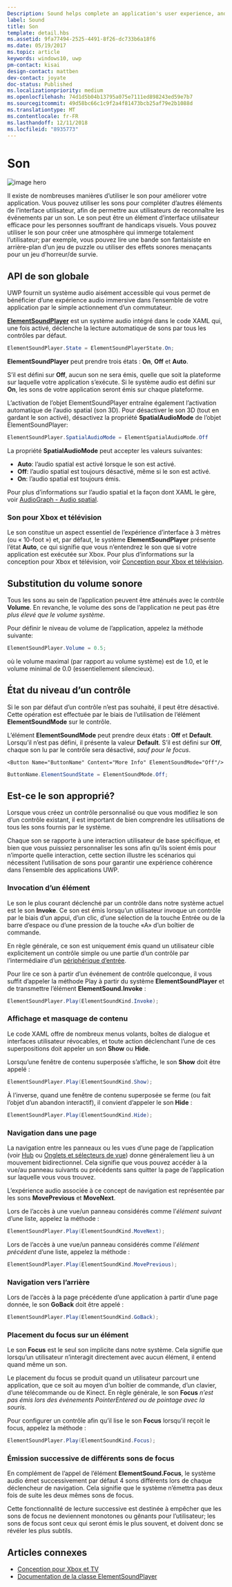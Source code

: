 ```yaml
---
Description: Sound helps complete an application's user experience, and gives them that extra audio edge they need to match the feel of Windows across all platforms.
label: Sound
title: Son
template: detail.hbs
ms.assetid: 9fa77494-2525-4491-8f26-dc733b6a18f6
ms.date: 05/19/2017
ms.topic: article
keywords: windows10, uwp
pm-contact: kisai
design-contact: mattben
dev-contact: joyate
doc-status: Published
ms.localizationpriority: medium
ms.openlocfilehash: 74d1d5b04b13795a075e7111ed898243ed59e7b7
ms.sourcegitcommit: 49d58bc66c1c9f2a4f81473bcb25af79e2b1088d
ms.translationtype: MT
ms.contentlocale: fr-FR
ms.lasthandoff: 12/11/2018
ms.locfileid: "8935773"
---
```

# <a name="sound"></a>Son

![image hero](images/header-sound.svg)

Il existe de nombreuses manières d’utiliser le son pour améliorer votre application. Vous pouvez utiliser les sons pour compléter d’autres éléments de l’interface utilisateur, afin de permettre aux utilisateurs de reconnaître les événements par un son. Le son peut être un élément d’interface utilisateur efficace pour les personnes souffrant de handicaps visuels. Vous pouvez utiliser le son pour créer une atmosphère qui immerge totalement l’utilisateur; par exemple, vous pouvez lire une bande son fantaisiste en arrière-plan d’un jeu de puzzle ou utiliser des effets sonores menaçants pour un jeu d’horreur/de survie.

## <a name="sound-global-api"></a>API de son globale

UWP fournit un système audio aisément accessible qui vous permet de bénéficier d’une expérience audio immersive dans l’ensemble de votre application par le simple actionnement d’un commutateur.

[**ElementSoundPlayer**](https://docs.microsoft.com/en-us/uwp/api/windows.ui.xaml.elementsoundplayer) est un système audio intégré dans le code XAML qui, une fois activé, déclenche la lecture automatique de sons par tous les contrôles par défaut.
```C#
ElementSoundPlayer.State = ElementSoundPlayerState.On;
```
**ElementSoundPlayer** peut prendre trois états : **On**, **Off** et **Auto**.

S’il est défini sur **Off**, aucun son ne sera émis, quelle que soit la plateforme sur laquelle votre application s’exécute. Si le système audio est défini sur **On**, les sons de votre application seront émis sur chaque plateforme.

L’activation de l’objet ElementSoundPlayer entraîne également l’activation automatique de l’audio spatial (son 3D). Pour désactiver le son 3D (tout en gardant le son activé), désactivez la propriété **SpatialAudioMode** de l’objet ElementSoundPlayer: 

```C#
ElementSoundPlayer.SpatialAudioMode = ElementSpatialAudioMode.Off
```

La propriété **SpatialAudioMode** peut accepter les valeurs suivantes: 
- **Auto**: l’audio spatial est activé lorsque le son est activé. 
- **Off**: l’audio spatial est toujours désactivé, même si le son est activé.
- **On**: l’audio spatial est toujours émis.

Pour plus d’informations sur l’audio spatial et la façon dont XAML le gère, voir [AudioGraph - Audio spatial](/windows/uwp/audio-video-camera/audio-graphs#spatial-audio).

### <a name="sound-for-tv-and-xbox"></a>Son pour Xbox et télévision

Le son constitue un aspect essentiel de l’expérience d’interface à 3 mètres (ou « 10-foot ») et, par défaut, le système **ElementSoundPlayer** présente l’état **Auto**, ce qui signifie que vous n’entendrez le son que si votre application est exécutée sur Xbox.
Pour plus d’informations sur la conception pour Xbox et télévision, voir [Conception pour Xbox et télévision](http://go.microsoft.com/fwlink/?LinkId=760736).

## <a name="sound-volume-override"></a>Substitution du volume sonore

Tous les sons au sein de l’application peuvent être atténués avec le contrôle **Volume**. En revanche, le volume des sons de l’application ne peut pas être *plus élevé que le volume système*.

Pour définir le niveau de volume de l’application, appelez la méthode suivante:
```C#
ElementSoundPlayer.Volume = 0.5;
```
où le volume maximal (par rapport au volume système) est de 1.0, et le volume minimal de 0.0 (essentiellement silencieux).

## <a name="control-level-state"></a>État du niveau d’un contrôle

Si le son par défaut d’un contrôle n’est pas souhaité, il peut être désactivé. Cette opération est effectuée par le biais de l’utilisation de l’élément **ElementSoundMode** sur le contrôle.

L’élément **ElementSoundMode** peut prendre deux états : **Off** et **Default**. Lorsqu’il n’est pas défini, il présente la valeur **Default**. S’il est défini sur **Off**, chaque son lu par le contrôle sera désactivé, *sauf pour le focus*.

```XAML
<Button Name="ButtonName" Content="More Info" ElementSoundMode="Off"/>
```

```C#
ButtonName.ElementSoundState = ElementSoundMode.Off;
```

## <a name="is-this-the-right-sound"></a>Est-ce le son approprié?

Lorsque vous créez un contrôle personnalisé ou que vous modifiez le son d’un contrôle existant, il est important de bien comprendre les utilisations de tous les sons fournis par le système.

Chaque son se rapporte à une interaction utilisateur de base spécifique, et bien que vous puissiez personnaliser les sons afin qu’ils soient émis pour n’importe quelle interaction, cette section illustre les scénarios qui nécessitent l’utilisation de sons pour garantir une expérience cohérence dans l’ensemble des applications UWP.

### <a name="invoking-an-element"></a>Invocation d’un élément

Le son le plus courant déclenché par un contrôle dans notre système actuel est le son **Invoke**. Ce son est émis lorsqu’un utilisateur invoque un contrôle par le biais d’un appui, d’un clic, d’une sélection de la touche Entrée ou de la barre d’espace ou d’une pression de la touche «A» d’un boîtier de commande.

En règle générale, ce son est uniquement émis quand un utilisateur cible explicitement un contrôle simple ou une partie d’un contrôle par l’intermédiaire d’un [périphérique d’entrée](../input/index.md).

<Clip audio SelectButtonClick.mp3 ici>

Pour lire ce son à partir d’un événement de contrôle quelconque, il vous suffit d’appeler la méthode Play à partir du système **ElementSoundPlayer** et de transmettre l’élément **ElementSound.Invoke** :
```C#
ElementSoundPlayer.Play(ElementSoundKind.Invoke);
```

### <a name="showing--hiding-content"></a>Affichage et masquage de contenu

Le code XAML offre de nombreux menus volants, boîtes de dialogue et interfaces utilisateur révocables, et toute action déclenchant l’une de ces superpositions doit appeler un son **Show** ou **Hide**.

Lorsqu’une fenêtre de contenu superposée s’affiche, le son **Show** doit être appelé :

<Clip audio OverlayIn.mp3 ici>

```C#
ElementSoundPlayer.Play(ElementSoundKind.Show);
```
À l’inverse, quand une fenêtre de contenu superposée se ferme (ou fait l’objet d’un abandon interactif), il convient d’appeler le son **Hide** :

<Clip audio OverlayOut.mp3 ici>

```C#
ElementSoundPlayer.Play(ElementSoundKind.Hide);
```
### <a name="navigation-within-a-page"></a>Navigation dans une page

La navigation entre les panneaux ou les vues d’une page de l’application (voir [Hub](../controls-and-patterns/hub.md) ou [Onglets et sélecteurs de vue](../controls-and-patterns/tabs-pivot.md)) donne généralement lieu à un mouvement bidirectionnel. Cela signifie que vous pouvez accéder à la vue/au panneau suivants ou précédents sans quitter la page de l’application sur laquelle vous vous trouvez.

L’expérience audio associée à ce concept de navigation est représentée par les sons **MovePrevious** et **MoveNext**.

Lors de l’accès à une vue/un panneau considérés comme l’*élément suivant* d’une liste, appelez la méthode :

<Clip audio PageTransitionRight.mp3 ici>

```C#
ElementSoundPlayer.Play(ElementSoundKind.MoveNext);
```
Lors de l’accès à une vue/un panneau considérés comme l’*élément précédent* d’une liste, appelez la méthode :

<Clip audio PageTransitionLeft.mp3 ici>

```C#
ElementSoundPlayer.Play(ElementSoundKind.MovePrevious);
```
### <a name="back-navigation"></a>Navigation vers l’arrière

Lors de l’accès à la page précédente d’une application à partir d’une page donnée, le son **GoBack** doit être appelé :

<Clip audio BackButtonClick.mp3 ici>

```C#
ElementSoundPlayer.Play(ElementSoundKind.GoBack);
```
### <a name="focusing-on-an-element"></a>Placement du focus sur un élément

Le son **Focus** est le seul son implicite dans notre système. Cela signifie que lorsqu’un utilisateur n’interagit directement avec aucun élément, il entend quand même un son.

Le placement du focus se produit quand un utilisateur parcourt une application, que ce soit au moyen d’un boîtier de commande, d’un clavier, d’une télécommande ou de Kinect. En règle générale, le son **Focus** *n’est pas émis lors des événements PointerEntered ou de pointage avec la souris*.

Pour configurer un contrôle afin qu’il lise le son **Focus** lorsqu’il reçoit le focus, appelez la méthode :

<Clip audio ElementFocus1.mp3 ici>

```C#
ElementSoundPlayer.Play(ElementSoundKind.Focus);
```
### <a name="cycling-focus-sounds"></a>Émission successive de différents sons de focus

En complément de l’appel de l’élément **ElementSound.Focus**, le système audio émet successivement par défaut 4 sons différents lors de chaque déclencheur de navigation. Cela signifie que le système n’émettra pas deux fois de suite les deux mêmes sons de focus.

Cette fonctionnalité de lecture successive est destinée à empêcher que les sons de focus ne deviennent monotones ou gênants pour l’utilisateur; les sons de focus sont ceux qui seront émis le plus souvent, et doivent donc se révéler les plus subtils.

## <a name="related-articles"></a>Articles connexes

* [Conception pour Xbox et TV](http://go.microsoft.com/fwlink/?LinkId=760736)
* [Documentation de la classe ElementSoundPlayer](https://docs.microsoft.com/en-us/uwp/api/windows.ui.xaml.elementsoundplayer)
